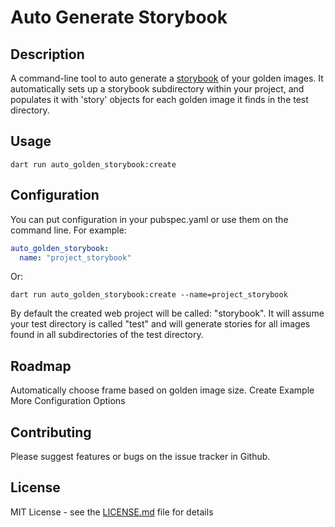 # Auto Generate Storybook

## Description
A command-line tool to auto generate a [storybook](https://pub.dev/packages/storybook_flutter) of your golden images. It automatically sets up a storybook subdirectory within your project, and populates it with 'story' objects for each golden image it finds in the test directory.  

## Usage
```shell
dart run auto_golden_storybook:create
```

## Configuration
You can put configuration in your pubspec.yaml or use them on the command line. For example:

```yaml
auto_golden_storybook:
  name: "project_storybook"
```
Or: 

```shell
dart run auto_golden_storybook:create --name=project_storybook
```

By default the created web project will be called: "storybook". It will assume your test directory is called "test" and will generate stories for all images found in all subdirectories of the test directory.

## Roadmap
Automatically choose frame based on golden image size. 
Create Example
More Configuration Options

## Contributing
Please suggest features or bugs on the issue tracker in Github. 

## License
MIT License - see the [LICENSE.md](LICENSE.md) file for details
